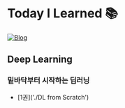 # Today I Learned 📚

[![Blog](https://img.shields.io/badge/Blog-ownit4137.github.io-orange.svg)](https://ownit4137.github.io/)


## Deep Learning

### 밑바닥부터 시작하는 딥러닝

- [1권]('./DL from Scratch')
